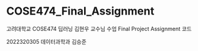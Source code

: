 # COSE474_Final_Assignment

고려대학교 COSE474 딥러닝 김현우 교수님 수업 Final Project Assignment 코드

2022320305 데이터과학과 김승준
